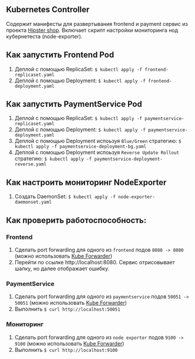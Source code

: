 ## Kubernetes Controller
Содержит манифесты для развертывания frontend и payment сервис из проекта [Hipster shop](https://github.com/GoogleCloudPlatform/microservices-demo). Включает скрипт настройки мониторинга нод кубернетеста (node-exporter). 

## Как запустить Frontend Pod
1. Деплой с помощью ReplicaSet:
`$ kubectl apply -f frontend-replicaset.yaml`
2. Деплой с помощью Deployment:
`$ kubectl apply -f frontend-deployment.yaml`
## Как запустить PaymentService Pod
1. Деплой с помощью ReplicaSet:
`$ kubectl apply -f paymentservice-replicaset.yaml`
2. Деплой с помощью Deployment:
`$ kubectl apply -f paymentservice-deployment.yaml`
3. Деплой с помощью Deployment испоьзуя `Blue/Green` стратегию:
`$ kubectl apply -f paymentservice-deployment-bg.yaml`
4. Деплой с помощью Deployment испоьзуя `Reverse Update Rollout` стратегию:
`$ kubectl apply -f paymentservice-deployment-reverse.yaml`
## Как настроить мониторинг NodeExporter
1. Создать DaemonSet:
`$ kubectl apply -f node-exporter-daemonset.yaml`
## Как проверить работоспособность:
### Frontend
1. Сделать port forwarding для одного из `frontend` подов `8080 -> 8080` (можно использовать [Kube Forwarder](https://kube-forwarder.pixelpoint.io))
2. Перейти по ссылке http://localhost:8080. Сервис отрисовывает шапку, но далее отображает ошибку.

### PaymentService
1. Сделать port forwarding для одного из `paymentservice` подов `50051 -> 50051` (можно использовать [Kube Forwarder](https://kube-forwarder.pixelpoint.io))
2. Выполнить `$ curl http://localhost:50051`

### Мониторинг
1. Сделать port forwarding для одного из `node exporter` подов `9100 -> 9100` (можно использовать [Kube Forwarder](https://kube-forwarder.pixelpoint.io))
2. Выполнить `$ curl http://localhost:9100`